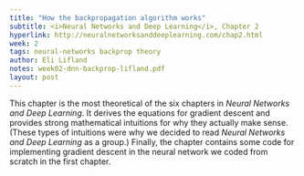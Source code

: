 ```yaml
---
title: "How the backpropagation algorithm works"
subtitle: <i>Neural Networks and Deep Learning</i>, Chapter 2
hyperlink: http://neuralnetworksanddeeplearning.com/chap2.html
week: 2
tags: neural-networks backprop theory
author: Eli Lifland
notes: week02-dnn-backprop-lifland.pdf
layout: post
---
```

This chapter is the most theoretical of the six chapters in *Neural Networks
and Deep Learning*. It derives the equations for gradient descent and provides
strong mathematical intuitions for why they actually make sense. (These types
of intuitions were why we decided to read *Neural Networks and Deep Learning*
as a group.) Finally, the chapter contains some code for implementing gradient
descent in the neural network we coded from scratch in the first chapter.
